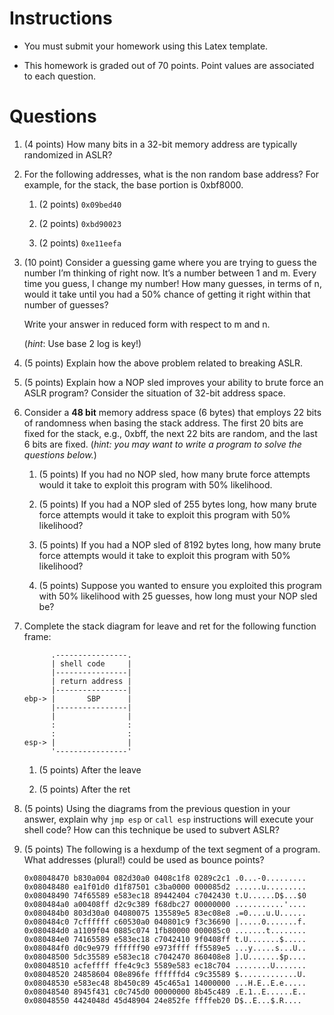 Instructions
============

-   You must submit your homework using this Latex template.

-   This homework is graded out of 70 points. Point values are
    associated to each question.

Questions
=========

1.  (4 points) How many bits in a 32-bit memory address are typically
    randomized in ASLR?

2.  For the following addresses, what is the non random base address?
    For example, for the stack, the base portion is 0xbf8000.

    1.  (2 points) `0x09bed40`

    2.  (2 points) `0xbd90023`

    3.  (2 points) `0xe11eefa`

3.  (10 point) Consider a guessing game where you are trying to guess
    the number I’m thinking of right now. It’s a number between 1 and m.
    Every time you guess, I change my number! How many guesses, in terms
    of n, would it take until you had a 50% chance of getting it right
    within that number of guesses?

    Write your answer in reduced form with respect to m and n.

    (*hint*: Use base 2 log is key!)

4.  (5 points) Explain how the above problem related to breaking ASLR.

5.  (5 points) Explain how a NOP sled improves your ability to brute
    force an ASLR program? Consider the situation of 32-bit address
    space.

6.  Consider a **48 bit** memory address space (6 bytes) that employs 22
    bits of randomness when basing the stack address. The first 20 bits
    are fixed for the stack, e.g., 0xbff, the next 22 bits are random,
    and the last 6 bits are fixed. (*hint: you may want to write a
    program to solve the questions below.*)

    1.  (5 points) If you had no NOP sled, how many brute force attempts
        would it take to exploit this program with 50% likelihood.

    2.  (5 points) If you had a NOP sled of 255 bytes long, how many
        brute force attempts would it take to exploit this program with
        50% likelihood?

    3.  (5 points) If you had a NOP sled of 8192 bytes long, how many
        brute force attempts would it take to exploit this program with
        50% likelihood?

    4.  (5 points) Suppose you wanted to ensure you exploited this
        program with 50% likelihood with 25 guesses, how long must your
        NOP sled be?

7.  Complete the stack diagram for leave and ret for the following
    function frame:

              .----------------.
              | shell code     |
              |----------------|
              | return address |
              |----------------|
        ebp-> |       SBP      |
              |----------------|
              |                |
              :                :
              :                :
        esp-> |                |
              '----------------'

    1.  (5 points) After the leave

    2.  (5 points) After the ret

8.  (5 points) Using the diagrams from the previous question in your
    answer, explain why `jmp esp` or `call esp` instructions will
    execute your shell code? How can this technique be used to subvert
    ASLR?

9.  (5 points) The following is a hexdump of the text segment of a
    program. What addresses (plural!) could be used as bounce points?

        0x08048470 b830a004 082d30a0 0408c1f8 0289c2c1 .0...-0.........
        0x08048480 ea1f01d0 d1f87501 c3ba0000 000085d2 ......u.........
        0x08048490 74f65589 e583ec18 89442404 c7042430 t.U......D$...$0
        0x080484a0 a00408ff d2c9c389 f68dbc27 00000000 ...........'....
        0x080484b0 803d30a0 04080075 135589e5 83ec08e8 .=0....u.U......
        0x080484c0 7cffffff c60530a0 040801c9 f3c36690 |.....0.......f.
        0x080484d0 a1109f04 0885c074 1fb80000 000085c0 .......t........
        0x080484e0 74165589 e583ec18 c7042410 9f0408ff t.U.......$.....
        0x080484f0 d0c9e979 ffffff90 e973ffff ff5589e5 ...y.....s...U..
        0x08048500 5dc35589 e583ec18 c7042470 860408e8 ].U.......$p....
        0x08048510 acfeffff ffe4c9c3 5589e583 ec18c704 ........U.......
        0x08048520 24858604 08e896fe ffffffd4 c9c35589 $.............U.
        0x08048530 e583ec48 8b450c89 45c465a1 14000000 ...H.E..E.e.....
        0x08048540 8945f431 c0c745d0 00000000 8b45c489 .E.1..E......E..
        0x08048550 4424048d 45d48904 24e852fe ffffeb20 D$..E...$.R....      


